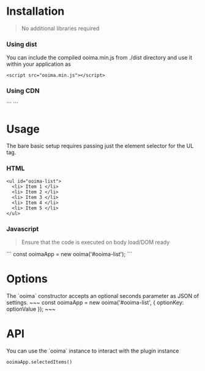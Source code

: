 <h1> Installation </h1>
<blockquote>No additional libraries required</blockquote>
<h3>Using dist</h3>
You can include the compiled ooima.min.js from ./dist directory and use it within your application as

```
<script src="ooima.min.js"></script>
```

<h3> Using CDN  </h3>
```
<script src="https://cdn.jsdelivr.net/gh/gokuney/ooima-js@master/dist/ooima.min.js" async></script>
```

<h1> Usage </h1>
The bare basic setup requires passing just the element selector for the UL tag.

<h3>HTML</h3>

```
<ul id="ooima-list">
  <li> Item 1 </li>
  <li> Item 2 </li>
  <li> Item 3 </li>
  <li> Item 4 </li>
  <li> Item 5 </li>  
</ul>
```

<h3>Javascript</h3>
<blockquote>Ensure that the code is executed on body load/DOM ready</blockquote>
```
const ooimaApp = new ooima('#ooima-list');
```

<h1>Options</h1>
The `ooima` constructor accepts an optional seconds parameter as JSON of settings. 
~~~
const ooimaApp = new ooima('#ooima-list', { optionKey: optionValue });
~~~

<h1> API </h1>
You can use the `ooima` instance to interact with the plugin instance 

~~~
ooimaApp.selectedItems()
~~~
